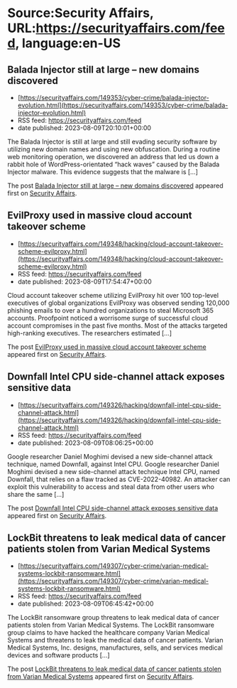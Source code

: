# Source:Security Affairs, URL:https://securityaffairs.com/feed, language:en-US

## Balada Injector still at large – new domains discovered
 - [https://securityaffairs.com/149353/cyber-crime/balada-injector-evolution.html](https://securityaffairs.com/149353/cyber-crime/balada-injector-evolution.html)
 - RSS feed: https://securityaffairs.com/feed
 - date published: 2023-08-09T20:10:01+00:00

<p>The Balada Injector is still at large and still evading security software by utilizing new domain names and using new obfuscation. During a routine web monitoring operation, we discovered an address that led us down a rabbit hole of WordPress-orientated “hack waves” caused by the Balada Injector malware. This evidence suggests that the malware is [&#8230;]</p>
<p>The post <a href="https://securityaffairs.com/149353/cyber-crime/balada-injector-evolution.html" rel="nofollow">Balada Injector still at large – new domains discovered</a> appeared first on <a href="https://securityaffairs.com" rel="nofollow">Security Affairs</a>.</p>

## EvilProxy used in massive cloud account takeover scheme
 - [https://securityaffairs.com/149348/hacking/cloud-account-takeover-scheme-evilproxy.html](https://securityaffairs.com/149348/hacking/cloud-account-takeover-scheme-evilproxy.html)
 - RSS feed: https://securityaffairs.com/feed
 - date published: 2023-08-09T17:54:47+00:00

<p>Cloud account takeover scheme utilizing EvilProxy hit over 100 top-level executives of global organizations EvilProxy was observed sending 120,000 phishing emails to over a hundred organizations to steal Microsoft 365 accounts. Proofpoint noticed a worrisome&#160;surge of successful cloud account compromises in the past five months. Most of the attacks targeted high-ranking executives. The researchers estimated [&#8230;]</p>
<p>The post <a href="https://securityaffairs.com/149348/hacking/cloud-account-takeover-scheme-evilproxy.html" rel="nofollow">EvilProxy used in massive cloud account takeover scheme</a> appeared first on <a href="https://securityaffairs.com" rel="nofollow">Security Affairs</a>.</p>

## Downfall Intel CPU side-channel attack exposes sensitive data
 - [https://securityaffairs.com/149326/hacking/downfall-intel-cpu-side-channel-attack.html](https://securityaffairs.com/149326/hacking/downfall-intel-cpu-side-channel-attack.html)
 - RSS feed: https://securityaffairs.com/feed
 - date published: 2023-08-09T08:06:25+00:00

<p>Google researcher Daniel Moghimi devised a new side-channel attack technique, named Downfall, against Intel CPU. Google researcher Daniel Moghimi devised a new side-channel attack technique Intel CPU, named Downfall, that relies on a flaw tracked as CVE-2022-40982. An attacker can exploit this vulnerability to access and steal data from other users who share the same [&#8230;]</p>
<p>The post <a href="https://securityaffairs.com/149326/hacking/downfall-intel-cpu-side-channel-attack.html" rel="nofollow">Downfall Intel CPU side-channel attack exposes sensitive data</a> appeared first on <a href="https://securityaffairs.com" rel="nofollow">Security Affairs</a>.</p>

## LockBit threatens to leak medical data of cancer patients stolen from Varian Medical Systems
 - [https://securityaffairs.com/149307/cyber-crime/varian-medical-systems-lockbit-ransomware.html](https://securityaffairs.com/149307/cyber-crime/varian-medical-systems-lockbit-ransomware.html)
 - RSS feed: https://securityaffairs.com/feed
 - date published: 2023-08-09T06:45:42+00:00

<p>The LockBit ransomware group threatens to leak medical data of cancer patients stolen from Varian Medical Systems. The LockBit ransomware group claims to have hacked the healthcare company Varian Medical Systems and threatens to leak the medical data of cancer patients. Varian Medical Systems, Inc. designs, manufactures, sells, and services medical devices and software products [&#8230;]</p>
<p>The post <a href="https://securityaffairs.com/149307/cyber-crime/varian-medical-systems-lockbit-ransomware.html" rel="nofollow">LockBit threatens to leak medical data of cancer patients stolen from Varian Medical Systems</a> appeared first on <a href="https://securityaffairs.com" rel="nofollow">Security Affairs</a>.</p>

